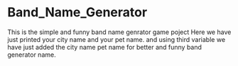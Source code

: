 # Band_Name_Generator
This is the simple and funny band name genrator game poject
Here we have just printed your city name and your pet name.
and using third variable we have just added the city name pet name for better and funny band generator name.
